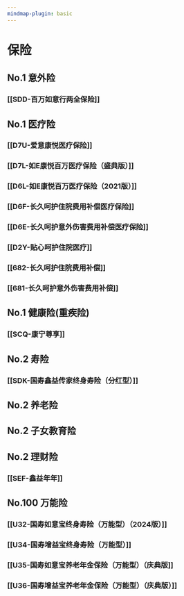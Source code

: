 ```yaml
---
mindmap-plugin: basic
---
```


# 保险

## No.1 意外险
### [[SDD-百万如意行两全保险]]

## No.1 医疗险
### [[D7U-爱意康悦医疗保险]]
### [[D7L-如E康悦百万医疗保险（盛典版）]]
### [[D6L-如E康悦百万医疗保险（2021版）]]
### [[D6F-长久呵护住院费用补偿医疗保险]]
### [[D6E-长久呵护意外伤害费用补偿医疗保险]]
### [[D2Y-贴心呵护住院医疗]]
### [[682-长久呵护住院费用补偿]]
### [[681-长久呵护意外伤害费用补偿]]

## No.1 健康险(重疾险)
### [[SCQ-康宁尊享]]

## No.2 寿险
### [[SDK-国寿鑫益传家终身寿险（分红型）]]

## No.2 养老险

## No.2 子女教育险

## No.2 理财险
### [[SEF-鑫益年年]]

## No.100 万能险
### [[U32-国寿如意宝终身寿险（万能型）（2024版）]]
### [[U34-国寿增益宝终身寿险（万能型）]]
### [[U35-国寿如意宝养老年金保险（万能型）（庆典版]]
### [[U36-国寿增益宝养老年金保险（万能型）（庆典版）]]